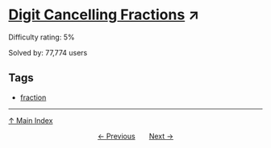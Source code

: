 # [Digit Cancelling Fractions](https://projecteuler.net/problem=33) ↗️

Difficulty rating: 5%

Solved by: 77,774 users
## Tags

- [fraction](../tags/fraction.md)



---

[↑ Main Index](../README.md)


<div align=center><a href='32.md'>← Previous</a> &nbsp;&nbsp; &nbsp;&nbsp;  <a href='34.md'>Next →</a></div>
